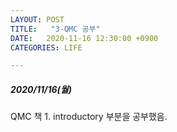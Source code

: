 ```yaml
---
LAYOUT: POST
TITLE:   "3-QMC 공부"
DATE:   2020-11-16 12:30:00 +0900
CATEGORIES: LIFE

---
```




#####  2020/11/16(월)

 
QMC 책 1. introductory 부분을 공부했음.


